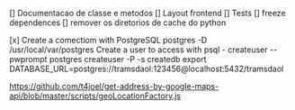 [] Documentacao de classe e metodos
[] Layout frontend
[] Tests
[] freeze dependences
[] remover os diretorios de cache do python


[x] Create a comectiom with PostgreSQL
 	postgres -D /usr/local/var/postgres
	Create a user to access with psql - createuser --pwprompt postgres
	createuser -P -s <user>
	createdb <db>
    export DATABASE_URL=postgres://tramsdaol:123456@localhost:5432/tramsdaol

https://github.com/t4joel/get-address-by-google-maps-api/blob/master/scripts/geoLocationFactory.js
